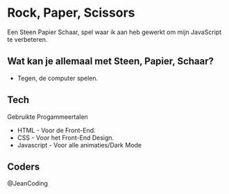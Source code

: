 # Rock, Paper, Scissors

Een Steen Papier Schaar, spel waar ik aan heb gewerkt om mijn JavaScript te verbeteren.


## Wat kan je allemaal met Steen, Papier, Schaar?

- Tegen, de computer spelen.



## Tech

Gebruikte Progammeertalen
- HTML - Voor de Front-End.
- CSS - Voor het Front-End Design.
- Javascript - Voor alle animaties/Dark Mode


## Coders

@JeanCoding
